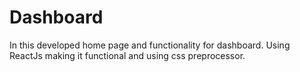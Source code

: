 # Dashboard
In this developed home page and functionality for dashboard. Using ReactJs making it functional and using css preprocessor.
